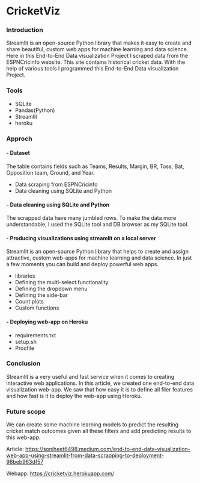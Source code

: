 # CricketViz

### Introduction
Streamlit is an open-source Python library that makes it easy to create and share beautiful, custom web apps for machine learning and data science. Here in this End-to-End Data visualization Project I scraped data from the ESPNCricinfo website. This site contains historical cricket data. With the help of various tools I programmed  this End-to-End Data visualization Project. 

### Tools
- SQLite
- Pandas(Python)
- Streamlit
- heroku

### Approch
#### - Dataset
The table contains fields such as Teams, Results, Margin, BR, Toss, Bat, Opposition team, Ground, and Year.
- Data scraping from ESPNCricinfo
- Data cleaning using SQLite and Python

#### - Data cleaning using SQLite and Python
The scrapped data have many jumbled rows. To make the data more understandable, I used the SQLite tool and DB browser as my SQLite tool.

#### - Producing visualizations using streamlit on a local server
Streamlit is an open-source Python library that helps to create and assign attractive, custom web-apps for machine learning and data science. In just a few moments you can build and deploy powerful web apps.
- libraries
- Defining the multi-select functionality
- Defining the dropdown menu
- Defining the side-bar
- Count plots
- Custom functions

#### - Deploying web-app on Heroku
- requirements.txt
- setup.sh
- Procfile

### Conclusion
Streamlit is a very useful and fast service when it comes to creating interactive web applications. In this article, we created one end-to-end data visualization web-app. We saw that how easy it is to define all filer features and how fast is it to deploy the web-app using Heroku.

### Future scope
We can create some machine learning models to predict the resulting cricket match outcomes given all these filters and add predicting results to this web-app.

Article: https://soniheet6498.medium.com/end-to-end-data-visualization-web-app-using-streamlit-from-data-scrapping-to-deployment-98beb963df57

Webapp: https://cricketviz.herokuapp.com/



